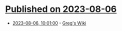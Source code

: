 # [Published on 2023-08-06](index.md)

* [2023-08-06, 10:01:00](https://lobste.rs/s/bjp5gq/greg_s_wiki) - [Greg's Wiki](https://mywiki.wooledge.org/)
